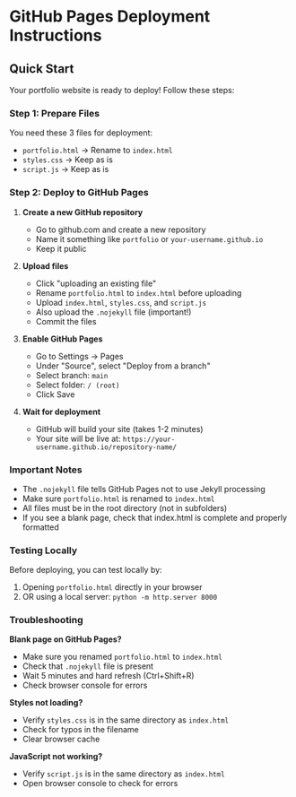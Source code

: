 # GitHub Pages Deployment Instructions

## Quick Start

Your portfolio website is ready to deploy! Follow these steps:

### Step 1: Prepare Files

You need these 3 files for deployment:
- `portfolio.html` → Rename to `index.html`
- `styles.css` → Keep as is
- `script.js` → Keep as is

### Step 2: Deploy to GitHub Pages

1. **Create a new GitHub repository**
   - Go to github.com and create a new repository
   - Name it something like `portfolio` or `your-username.github.io`
   - Keep it public

2. **Upload files**
   - Click "uploading an existing file"
   - Rename `portfolio.html` to `index.html` before uploading
   - Upload `index.html`, `styles.css`, and `script.js`
   - Also upload the `.nojekyll` file (important!)
   - Commit the files

3. **Enable GitHub Pages**
   - Go to Settings → Pages
   - Under "Source", select "Deploy from a branch"
   - Select branch: `main`
   - Select folder: `/ (root)`
   - Click Save

4. **Wait for deployment**
   - GitHub will build your site (takes 1-2 minutes)
   - Your site will be live at: `https://your-username.github.io/repository-name/`

### Important Notes

- The `.nojekyll` file tells GitHub Pages not to use Jekyll processing
- Make sure `portfolio.html` is renamed to `index.html`
- All files must be in the root directory (not in subfolders)
- If you see a blank page, check that index.html is complete and properly formatted

### Testing Locally

Before deploying, you can test locally by:
1. Opening `portfolio.html` directly in your browser
2. OR using a local server: `python -m http.server 8000`

### Troubleshooting

**Blank page on GitHub Pages?**
- Make sure you renamed `portfolio.html` to `index.html`
- Check that `.nojekyll` file is present
- Wait 5 minutes and hard refresh (Ctrl+Shift+R)
- Check browser console for errors

**Styles not loading?**
- Verify `styles.css` is in the same directory as `index.html`
- Check for typos in the filename
- Clear browser cache

**JavaScript not working?**
- Verify `script.js` is in the same directory as `index.html`
- Open browser console to check for errors
